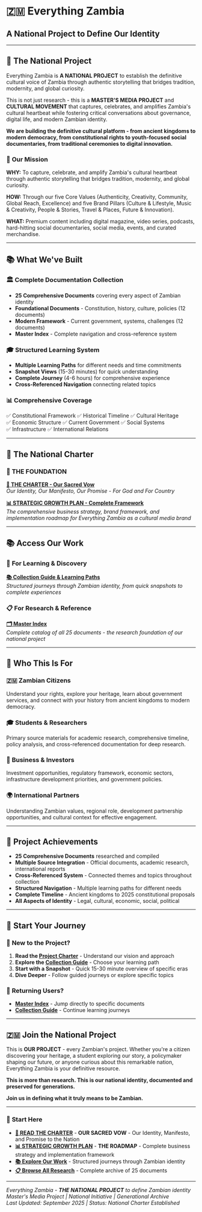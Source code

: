# 🇿🇲 Everything Zambia
## A National Project to Define Our Identity

---

## 🌟 **The National Project**

Everything Zambia is **A NATIONAL PROJECT** to establish the definitive cultural voice of Zambia through authentic storytelling that bridges tradition, modernity, and global curiosity.

This is not just research - this is a **MASTER'S MEDIA PROJECT** and **CULTURAL MOVEMENT** that captures, celebrates, and amplifies Zambia's cultural heartbeat while fostering critical conversations about governance, digital life, and modern Zambian identity.

**We are building the definitive cultural platform - from ancient kingdoms to modern democracy, from constitutional rights to youth-focused social documentaries, from traditional ceremonies to digital innovation.**

### 🎯 **Our Mission**
**WHY:** To capture, celebrate, and amplify Zambia's cultural heartbeat through authentic storytelling that bridges tradition, modernity, and global curiosity.

**HOW:** Through our five Core Values (Authenticity, Creativity, Community, Global Reach, Excellence) and five Brand Pillars (Culture & Lifestyle, Music & Creativity, People & Stories, Travel & Places, Future & Innovation).

**WHAT:** Premium content including digital magazine, video series, podcasts, hard-hitting social documentaries, social media, events, and curated merchandise.

---

## 📚 **What We've Built**

### 🏛️ **Complete Documentation Collection**
- **25 Comprehensive Documents** covering every aspect of Zambian identity
- **Foundational Documents** - Constitution, history, culture, policies (12 documents)
- **Modern Framework** - Current government, systems, challenges (12 documents)
- **Master Index** - Complete navigation and cross-reference system

### 🎓 **Structured Learning System**
- **Multiple Learning Paths** for different needs and time commitments
- **Snapshot Views** (15-30 minutes) for quick understanding
- **Complete Journey** (4-6 hours) for comprehensive experience
- **Cross-Referenced Navigation** connecting related topics

### 📊 **Comprehensive Coverage**
✅ Constitutional Framework ✅ Historical Timeline ✅ Cultural Heritage  
✅ Economic Structure ✅ Current Government ✅ Social Systems  
✅ Infrastructure ✅ International Relations

---

## 🚀 **The National Charter**

### 📜 **THE FOUNDATION**
**[📄 THE CHARTER - Our Sacred Vow](knowledge_base/PROJECT_CHARTER.md)**  
*Our Identity, Our Manifesto, Our Promise - For God and For Country*

**[📊 STRATEGIC GROWTH PLAN - Complete Framework](knowledge_base/STRATEGIC_GROWTH_PLAN.md)**  
*The comprehensive business strategy, brand framework, and implementation roadmap for Everything Zambia as a cultural media brand*

---

## 📚 **Access Our Work**

### 📖 **For Learning & Discovery**
**[📚 Collection Guide & Learning Paths](knowledge_base/COLLECTION_GUIDE.md)**  
*Structured journeys through Zambian identity, from quick snapshots to complete experiences*

### 📋 **For Research & Reference**
**[🗂️ Master Index](knowledge_base/MASTER_INDEX_EVERYTHING_ZAMBIA.md)**  
*Complete catalog of all 25 documents - the research foundation of our national project*

---

## 🎯 **Who This Is For**

### 🇿🇲 **Zambian Citizens**
Understand your rights, explore your heritage, learn about government services, and connect with your history from ancient kingdoms to modern democracy.

### 🎓 **Students & Researchers**
Primary source materials for academic research, comprehensive timeline, policy analysis, and cross-referenced documentation for deep research.

### 💼 **Business & Investors**
Investment opportunities, regulatory framework, economic sectors, infrastructure development priorities, and government policies.

### 🌍 **International Partners**
Understanding Zambian values, regional role, development partnership opportunities, and cultural context for effective engagement.

---

## 🎉 **Project Achievements**

- **25 Comprehensive Documents** researched and compiled
- **Multiple Source Integration** - Official documents, academic research, international reports
- **Cross-Referenced System** - Connected themes and topics throughout collection
- **Structured Navigation** - Multiple learning paths for different needs
- **Complete Timeline** - Ancient kingdoms to 2025 constitutional proposals
- **All Aspects of Identity** - Legal, cultural, economic, social, political

---

## 🎯 **Start Your Journey**

### 🚀 **New to the Project?**
1. **Read the [Project Charter](knowledge_base/PROJECT_CHARTER.md)** - Understand our vision and approach
2. **Explore the [Collection Guide](knowledge_base/COLLECTION_GUIDE.md)** - Choose your learning path
3. **Start with a Snapshot** - Quick 15-30 minute overview of specific eras
4. **Dive Deeper** - Follow guided journeys or explore specific topics

### 🔄 **Returning Users?**
- **[Master Index](knowledge_base/MASTER_INDEX_EVERYTHING_ZAMBIA.md)** - Jump directly to specific documents
- **[Collection Guide](knowledge_base/COLLECTION_GUIDE.md)** - Continue learning journeys

---

## 🇿🇲 **Join the National Project**

This is **OUR PROJECT** - every Zambian's project. Whether you're a citizen discovering your heritage, a student exploring our story, a policymaker shaping our future, or anyone curious about this remarkable nation, Everything Zambia is your definitive resource.

**This is more than research. This is our national identity, documented and preserved for generations.**

**Join us in defining what it truly means to be Zambian.**

---

### 🎯 **Start Here**
- **[📄 READ THE CHARTER](knowledge_base/PROJECT_CHARTER.md)** - **OUR SACRED VOW** - Our Identity, Manifesto, and Promise to the Nation
- **[📊 STRATEGIC GROWTH PLAN](knowledge_base/STRATEGIC_GROWTH_PLAN.md)** - **THE ROADMAP** - Complete business strategy and implementation framework
- **[📚 Explore Our Work](knowledge_base/COLLECTION_GUIDE.md)** - Structured journeys through Zambian identity
- **[📋 Browse All Research](knowledge_base/MASTER_INDEX_EVERYTHING_ZAMBIA.md)** - Complete archive of 25 documents

---

*Everything Zambia - **THE NATIONAL PROJECT** to define Zambian identity*  
*Master's Media Project | National Initiative | Generational Archive*  
*Last Updated: September 2025 | Status: National Charter Established*